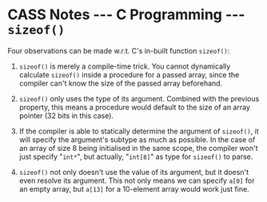 # CASS Notes --- C Programming --- `sizeof()`

Four observations can be made w.r.t. C's in-built function `sizeof()`:
1. `sizeof()` is merely a compile-time trick. 
    You cannot dynamically calculate `sizeof()` inside a procedure for a passed array, since the compiler can't know the size of the passed array beforehand.
    
2. `sizeof()` only uses the type of its argument.
    Combined with the previous property, this means a procedure would default to the size of an array pointer (32 bits in this case).
    
3. If the compiler is able to statically determine the argument of `sizeof()`, it will specify the argument's subtype as much as possible.
    In the case of an array of size 8 being initialised in the same scope, the compiler won't just specify "`int*`", but actually, "`int[8]`" as type for `sizeof()` to parse.
    
4. `sizeof()` not only doesn't use the value of its argument, but it doesn't even resolve its argument.
    This not only means we can specify `a[0]` for an empty array, but `a[13]` for a 10-element array would work just fine.
    